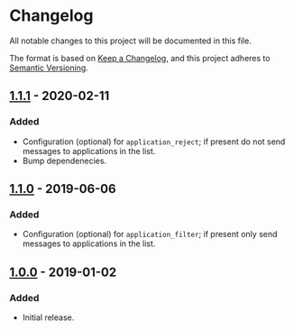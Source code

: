 # Changelog

All notable changes to this project will be documented in this file.

The format is based on [Keep a Changelog](https://keepachangelog.com/en/1.0.0/),
and this project adheres to [Semantic Versioning](https://semver.org/spec/v2.0.0.html).

## [1.1.1] - 2020-02-11

### Added

- Configuration (optional) for `application_reject`; if present do not send messages to applications in the list.
- Bump dependenecies.

## [1.1.0] - 2019-06-06

### Added

- Configuration (optional) for `application_filter`; if present only send messages to applications in the list.

## [1.0.0] - 2019-01-02

### Added

- Initial release.

[1.1.1]: https://github.com/lucas-nelson/ex_logger_mock/compare/1.1.0...1.1.1
[1.1.0]: https://github.com/lucas-nelson/ex_logger_mock/compare/1.0.0...1.1.0
[1.0.0]: https://github.com/lucas-nelson/ex_logger_mock/releases/tag/1.0.0
